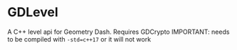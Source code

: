 # GDLevel
A C++ level api for Geometry Dash. Requires GDCrypto
IMPORTANT: needs to be compiled with `-std=c++17` or it will not work